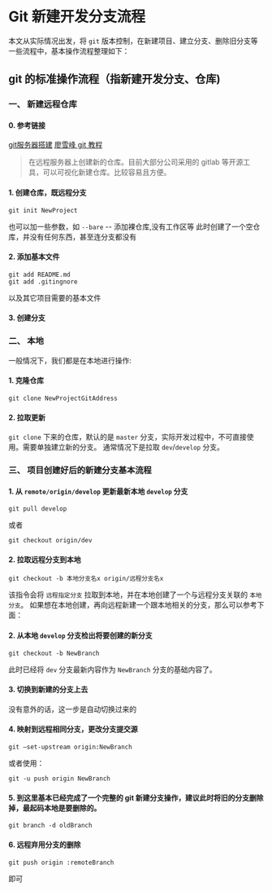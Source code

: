 # Git 新建开发分支流程

本文从实际情况出发，将 `git` 版本控制，在新建项目、建立分支、删除旧分支等一些流程中，基本操作流程整理如下：

## git 的标准操作流程（指新建开发分支、仓库)

### 一、 新建远程仓库
#### 0. 参考链接
[git服务器搭建](https://git-scm.com/book/zh/v1/服务器上的-Git-在服务器上部署-Git)
[廖雪峰 git 教程](https://www.liaoxuefeng.com/wiki/0013739516305929606dd18361248578c67b8067c8c017b000/00137583770360579bc4b458f044ce7afed3df579123eca000)
> 在远程服务器上创建新的仓库。目前大部分公司采用的 gitlab 等开源工具，可以可视化新建仓库。比较容易且方便。
#### 1. 创建仓库，既远程分支

```
git init NewProject
```
也可以加一些参数，如 `--bare` -- 添加裸仓库,没有工作区等
此时创建了一个空仓库，并没有任何东西，甚至连分支都没有
#### 2. 添加基本文件
```
git add README.md
git add .gitingnore
```
以及其它项目需要的基本文件
#### 3. 创建分支


### 二、 本地
一般情况下，我们都是在本地进行操作:
#### 1. 克隆仓库

```
git clone NewProjectGitAddress
```

#### 2. 拉取更新
`git clone` 下来的仓库，默认的是 `master` 分支，实际开发过程中，不可直接使用。需要单独建立新的分支。
通常情况下是拉取 `dev`/`develop` 分支。

### 三、 项目创建好后的新建分支基本流程

#### 1. 从 `remote/origin/develop` 更新最新本地  `develop` 分支

```
git pull develop
```
或者
```
git checkout origin/dev
```
#### 2. 拉取远程分支到本地
```
git checkout -b 本地分支名x origin/远程分支名x
```
该指令会将 `远程指定分支` 拉取到本地，并在本地创建了一个与远程分支关联的 `本地分支`。
如果想在本地创建，再向远程新建一个跟本地相关的分支，那么可以参考下面：
#### 2. 从本地 `develop` 分支检出将要创建的新分支

```
git checkout -b NewBranch
```
此时已经将 `dev` 分支最新内容作为 `NewBranch` 分支的基础内容了。

#### 3. 切换到新建的分支上去

没有意外的话，这一步是自动切换过来的

#### 4. 映射到远程相同分支，更改分支提交源

```shell 
git –set-upstream origin:NewBranch 
```
或者使用：
```
git -u push origin NewBranch
```
#### 5. 到这里基本已经完成了一个完整的 git 新建分支操作，建议此时将旧的分支删除掉，最起码本地是要删除的。
```
git branch -d oldBranch
```
#### 6. 远程弃用分支的删除
```
git push origin :remoteBranch
```
即可


